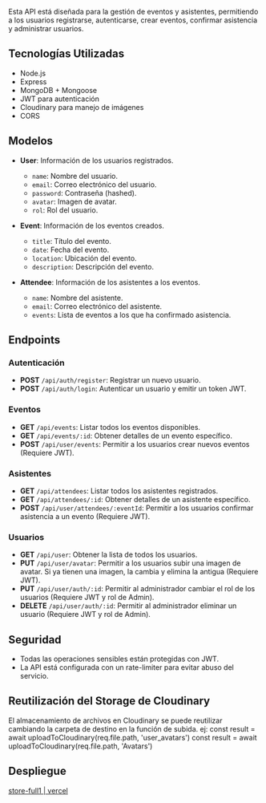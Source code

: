 Esta API está diseñada para la gestión de eventos y asistentes, permitiendo a los usuarios registrarse, autenticarse, crear eventos, confirmar asistencia y administrar usuarios.

## Tecnologías Utilizadas

- Node.js
- Express
- MongoDB + Mongoose
- JWT para autenticación
- Cloudinary para manejo de imágenes
- CORS

## Modelos

- **User**: Información de los usuarios registrados.
  - `name`: Nombre del usuario.
  - `email`: Correo electrónico del usuario.
  - `password`: Contraseña (hashed).
  - `avatar`: Imagen de avatar.
  - `rol`: Rol del usuario.

- **Event**: Información de los eventos creados.
  - `title`: Título del evento.
  - `date`: Fecha del evento.
  - `location`: Ubicación del evento.
  - `description`: Descripción del evento.

- **Attendee**: Información de los asistentes a los eventos.
  - `name`: Nombre del asistente.
  - `email`: Correo electrónico del asistente.
  - `events`: Lista de eventos a los que ha confirmado asistencia.

## Endpoints

### Autenticación

- **POST** `/api/auth/register`: Registrar un nuevo usuario.
- **POST** `/api/auth/login`: Autenticar un usuario y emitir un token JWT.

### Eventos

- **GET** `/api/events`: Listar todos los eventos disponibles.
- **GET** `/api/events/:id`: Obtener detalles de un evento específico.
- **POST** `/api/user/events`: Permitir a los usuarios crear nuevos eventos (Requiere JWT).

### Asistentes

- **GET** `/api/attendees`: Listar todos los asistentes registrados.
- **GET** `/api/attendees/:id`: Obtener detalles de un asistente específico.
- **POST** `/api/user/attendees/:eventId`: Permitir a los usuarios confirmar asistencia a un evento (Requiere JWT).

### Usuarios

- **GET** `/api/user`: Obtener la lista de todos los usuarios.
- **PUT** `/api/user/avatar`: Permitir a los usuarios subir una imagen de avatar. Si ya tienen una imagen, la cambia y elimina la antigua (Requiere JWT).
- **PUT** `/api/user/auth/:id`: Permitir al administrador cambiar el rol de los usuarios (Requiere JWT y rol de Admin).
- **DELETE** `/api/user/auth/:id`: Permitir al administrador eliminar un usuario (Requiere JWT y rol de Admin).

## Seguridad

- Todas las operaciones sensibles están protegidas con JWT.
- La API está configurada con un rate-limiter para evitar abuso del servicio.

## Reutilización del Storage de Cloudinary

El almacenamiento de archivos en Cloudinary se puede reutilizar cambiando la carpeta de destino en la función de subida.
ej:
const result = await uploadToCloudinary(req.file.path, 'user_avatars')
const result = await uploadToCloudinary(req.file.path, 'Avatars')

## Despliegue

[store-full1 | vercel](https://full1.vercel.app)
